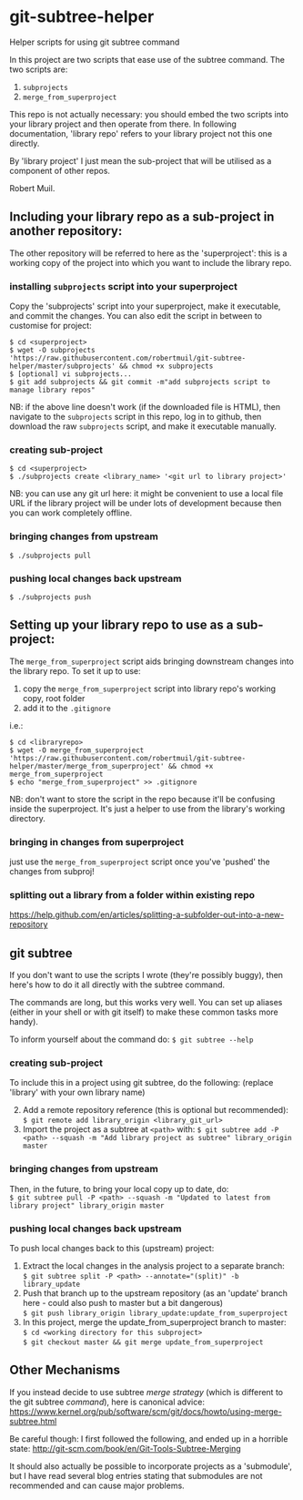 # git-subtree-helper
Helper scripts for using git subtree command

In this project are two scripts that ease use of the subtree command. The two scripts are:
1. `subprojects`
1. `merge_from_superproject`

This repo is not actually necessary: you should embed the two scripts into your library project and then operate from there.
In following documentation, 'library repo' refers to your library project not this one directly.

By 'library project' I just mean the sub-project that will be utilised as a component of other repos.

Robert Muil.

## Including your library repo as a sub-project in another repository:

The other repository will be referred to here as the 'superproject': this is a working copy of the project into which you want to include the library repo.

### installing `subprojects` script into your superproject

Copy the 'subprojects' script into your superproject, make it executable, and commit the changes. You can also edit the script in between to customise for project:

    $ cd <superproject>
    $ wget -O subprojects 'https://raw.githubusercontent.com/robertmuil/git-subtree-helper/master/subprojects' && chmod +x subprojects
    $ [optional] vi subprojects...
    $ git add subprojects && git commit -m"add subprojects script to manage library repos"


NB: if the above line doesn't work (if the downloaded file is HTML), then navigate to the `subprojects` script in this repo, log in to github, then download the raw `subprojects` script, and make it executable manually.

### creating sub-project

	$ cd <superproject>
	$ ./subprojects create <library_name> '<git url to library project>'
	
NB: you can use any git url here: it might be convenient to use a local file URL if the library project will be under lots of development because then you can work completely offline.

### bringing changes from upstream

	$ ./subprojects pull

### pushing local changes back upstream

	$ ./subprojects push
	

## Setting up your library repo to use as a sub-project:

The `merge_from_superproject` script aids bringing downstream changes into the library repo. To set it up to use:

1. copy the `merge_from_superproject` script into library repo's working copy, root folder
1. add it to the `.gitignore`

i.e.:

    $ cd <libraryrepo>
    $ wget -O merge_from_superproject 'https://raw.githubusercontent.com/robertmuil/git-subtree-helper/master/merge_from_superproject' && chmod +x merge_from_superproject
    $ echo "merge_from_superproject" >> .gitignore 

NB: don't want to store the script in the repo because it'll be confusing inside the superproject. It's just a helper to use from the library's working directory.

### bringing in changes from superproject

just use the `merge_from_superproject` script once you've 'pushed' the changes from subproj!

### splitting out a library from a folder within existing repo

https://help.github.com/en/articles/splitting-a-subfolder-out-into-a-new-repository


## git subtree

If you don't want to use the scripts I wrote (they're possibly buggy), then
here's how to do it all directly with the subtree command.

The commands are long, but this works very well. You can set up aliases (either
in your shell or with git itself) to make these common tasks more handy).

To inform yourself about the command do:
	`$ git subtree --help`

### creating sub-project
To include this in a project using git subtree, do the following: (replace 'library' with your own library name)

2. Add a remote repository reference (this is optional but recommended):  
	`$ git remote add library_origin <library_git_url>`
3. Import the project as a subtree at `<path>` with:
	`$ git subtree add -P <path> --squash -m "Add library project as subtree" library_origin master`

### bringing changes from upstream
Then, in the future, to bring your local copy up to date, do:  
	`$ git subtree pull -P <path> --squash -m "Updated to latest from library project" library_origin master`

### pushing local changes back upstream
To push local changes back to this (upstream) project:

1. Extract the local changes in the analysis project to a separate branch:  
	`$ git subtree split -P <path> --annotate="(split)" -b library_update`
2. Push that branch up to the upstream repository (as an 'update' branch here - could also push to master but a bit dangerous)  
	`$ git push library_origin library_update:update_from_superproject`
3. In this project, merge the update_from_superproject branch to master:  
	`$ cd <working directory for this subproject>`  
	`$ git checkout master && git merge update_from_superproject`

## Other Mechanisms

If you instead decide to use subtree *merge strategy* (which is different to the git subtree *command*), here is canonical advice:
https://www.kernel.org/pub/software/scm/git/docs/howto/using-merge-subtree.html

Be careful though: I first followed the following, and ended up in a horrible state:
http://git-scm.com/book/en/Git-Tools-Subtree-Merging

It should also actually be possible to incorporate projects as a
'submodule', but I have read several blog entries stating that submodules
are not recommended and can cause major problems.
